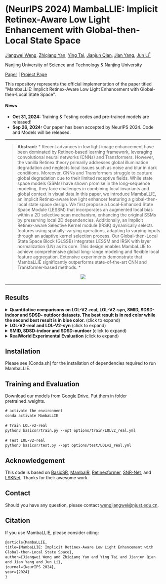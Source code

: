 # (NeurIPS 2024) MambaLLIE: Implicit Retinex-Aware Low Light Enhancement with Global-then-Local State Space

[Jiangwei Weng](https://wengjiangwei.github.io/), [Zhiqiang Yan](https://scholar.google.com/citations?hl=zh-CN&user=0wale0IAAAAJ), [Ying Tai](https://scholar.google.com/citations?user=NKaiUasAAAAJ&hl=en), [Jianjun Qian](http://www.patternrecognition.asia/qian/), [Jian Yang](http://202.119.85.163/open/TutorInfo.aspx?dsbh=tLbjVM9T1OzsoNduSpyHQg==&yxsh=4iVdgPyuKTE=&zydm=L-3Jh59wXco=), [Jun Li<sup>*</sup>](https://sites.google.com/view/junlineu/)

Nanjing University of Science and Technology & Nanjing University



[Paper](https://arxiv.org/abs/2405.16105) | [Project Page](https://wengjiangwei.github.io/projectPage/MambaLLIE/index.html)

This repository represents the official implementation of the paper titled "MambaLLIE: Implicit Retinex-Aware Low Light Enhancement with Global-then-Local State Space".


#### News
- **Oct 31, 2024:** Training & Testing codes and pre-trained models are released!
- **Sep 26, 2024:** Our paper has been accepted by NeurIPS 2024. Code and Models will be released.
<hr />


> **Abstract:** * Recent advances in low light image enhancement have been dominated by Retinex-based learning framework, leveraging convolutional neural networks (CNNs) and Transformers. However, the vanilla Retinex theory primarily addresses global illumination degradation and neglects local issues such as noise and blur in dark conditions. Moreover, CNNs and Transformers struggle to capture global degradation due to their limited receptive fields. While state space models (SSMs) have shown promise in the long-sequence modeling, they face challenges in combining local invariants and global context in visual data.In this paper, we introduce MambaLLIE, an implicit Retinex-aware low light enhancer featuring a global-then-local state space design. We first propose a Local-Enhanced State Space Module (LESSM) that incorporates an augmented local bias within a 2D selective scan mechanism, enhancing the original SSMs by preserving local 2D dependencies. Additionally, an Implicit Retinex-aware Selective Kernel module (IRSK) dynamically selects features using spatially-varying operations, adapting to varying inputs through an adaptive kernel selection process. Our Global-then-Local State Space Block (GLSSB) integrates LESSM and IRSK with layer normalization (LN) as its core. This design enables MambaLLIE to achieve comprehensive global long-range modeling and flexible local feature aggregation. Extensive experiments demonstrate that MambaLLIE significantly outperforms state-of-the-art CNN and Transformer-based methods. * 
>

<p align="center">
  <img width="800" src="img/framework.png">
</p>

---

## Results
<details>
<summary><strong>Quantitative comparisons on LOL-V2-real, LOL-V2-syn, SMID, SDSD-indoor and SDSD-
outdoor datasets. The best result is in red color while the second best result is in blue color.</strong> (click to expand) </summary>
  
<img src = "img/all_res.png">
</details>

<details>
<summary><strong>LOL-V2-real and LOL-V2-syn</strong> (click to expand) </summary>
<img src = "img/LOL_res.png"> 
</details>

<details>
<summary><strong>SMID, SDSD-indoor and SDSD-ourdoor</strong> (click to expand) </summary>
<img src = "img/SDSD_res.png">
</details>

<details>
<summary><strong>RealWorld Experimental Evaluation</strong> (click to expand) </summary>
  
<img src = "img/object.png">
</details>

## Installation

Please see [Conda.sh] for the installation of dependencies required to run MambaLLIE.

## Training and Evaluation

Download our models from [Google Drive](https://drive.google.com/drive/folders/1ahQ7QW6xq2PImAFNxElNNLXQED8kqkxg?dmr=1&ec=wgc-drive-hero-goto). Put them in folder pretrained_weights.

```shell
# activate the environment
conda activate MambaLLIE

# Train LOL-v2-real
python3 basicsr/train.py --opt options/train/LOLv2_real.yml

# Test LOL-v2-real
python3 basicsr/test.py --opt options/test/LOLv2_real.yml

```

## Acknowledgement

This code is based on [BasicSR](https://github.com/XPixelGroup/BasicSR), [MambaIR](https://github.com/csguoh/MambaIR), [Retinexformer](https://github.com/caiyuanhao1998/Retinexformer), [SNR-Net](https://github.com/dvlab-research/SNR-Aware-Low-Light-Enhance), and [LSKNet](https://github.com/zcablii/LSKNet). Thanks for their awesome work.


## Contact
Should you have any question, please contact wengjiangwei@njust.edu.cn.

## Citation
If you use MambaLLIE, please consider citing:

    @article{MambaLLIE,
    title={MambaLLIE: Implicit Retinex-Aware Low Light Enhancement with Global-then-Local State Space},
    author={Jiangwei Weng and Zhiqiang Yan and Ying Tai and Jianjun Qian and Jian Yang and Jun Li},
    journal={NeurIPS 2024},
    year={2024}
    }
